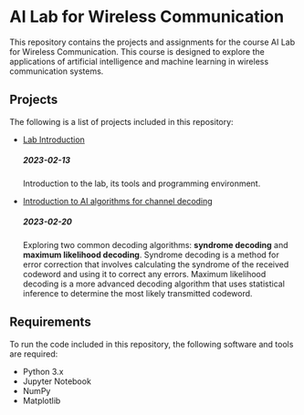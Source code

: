 ﻿# **AI Lab for Wireless Communication**
This repository contains the projects and assignments for the course AI Lab for Wireless Communication. This course is designed to explore the applications of artificial intelligence and machine learning in wireless communication systems.

## **Projects**
The following is a list of projects included in this repository:

- [Lab Introduction](./Introduction%20Uncoded%20System/)
    ##### 2023-02-13
    Introduction to the lab, its tools and programming environment.

- [Introduction to AI algorithms for channel decoding](./Syndrome%20Decoding%20%20Maximum%20Likelihood%20Decoding/)
    ##### 2023-02-20
    Exploring two common decoding algorithms: **syndrome decoding** and **maximum likelihood decoding**. Syndrome decoding is a method for error correction that involves calculating the syndrome of the received codeword and using it to correct any errors. Maximum likelihood decoding is a more advanced decoding algorithm that uses statistical inference to determine the most likely transmitted codeword.

## **Requirements**
To run the code included in this repository, the following software and tools are required:

- Python 3.x
- Jupyter Notebook
- NumPy
- Matplotlib
